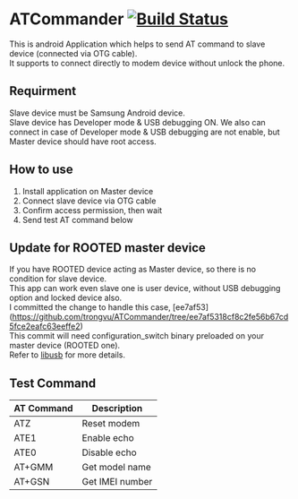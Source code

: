 # ATCommander [![Build Status](https://travis-ci.org/trongvu/ATCommander.svg?branch=master)](https://travis-ci.org/trongvu/ATCommander)
This is android Application which helps to send AT command to slave device (connected via OTG cable).  
It supports to connect directly to modem device without unlock the phone.  

## Requirment
Slave device must be Samsung Android device.  
Slave device has Developer mode & USB debugging ON. 
We also can connect in case of Developer mode & USB debugging are not enable, but Master device should have root access.  

## How to use
1. Install application on Master device
2. Connect slave device via OTG cable
3. Confirm access permission, then wait
4. Send test AT command below

## Update for ROOTED master device  
If you have ROOTED device acting as Master device, so there is no condition for slave device.  
This app can work even slave one is user device, without USB debugging option and locked device also.  
I committed the change to handle this case, [ee7af53] (https://github.com/trongvu/ATCommander/tree/ee7af5318cf8c2fe56b67cd5fce2eafc63eeffe2)  
This commit will need configuration_switch binary preloaded on your master device (ROOTED one).  
Refer to [libusb](https://github.com/trongvu/libusb) for more details.  

## Test Command
| AT Command | Description |
| ------------- | ------------- |
| ATZ  | Reset modem  |
| ATE1  | Enable echo  |
| ATE0  | Disable echo  |
| AT+GMM  | Get model name |
| AT+GSN  | Get IMEI number |
